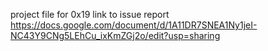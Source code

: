 project file for 0x19
link to issue report
https://docs.google.com/document/d/1A11DR7SNEA1Ny1jeI-NC43Y9CNg5LEhCu_ixKmZGj2o/edit?usp=sharing
